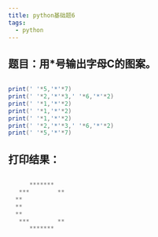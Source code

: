 ```yaml
---
title: python基础题6
tags:
  - python
---
```

## 题目：用*号输出字母C的图案。
```java

print(' '*5,'*'*7)
print(' '*2,'*'*3,' '*6,'*'*2)
print(' '*1,'*'*2)
print(' '*1,'*'*2)
print(' '*1,'*'*2)
print(' '*2,'*'*3,' '*6,'*'*2)
print(' '*5,'*'*7)
```

## 打印结果：
```java

      *******
   ***        **
  **
  **
  **
   ***        **
      *******


```

